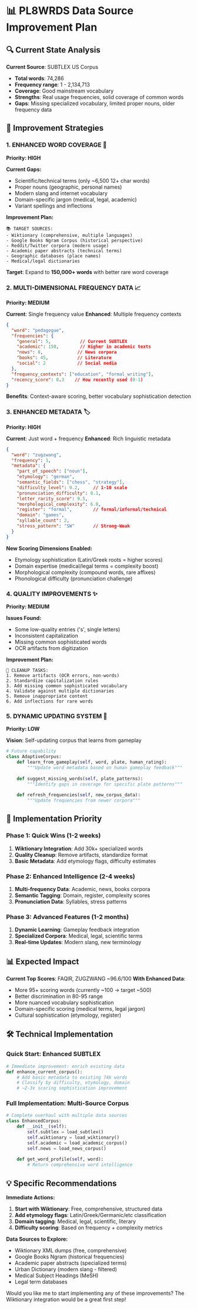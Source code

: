# 📊 PL8WRDS Data Source Improvement Plan

## 🔍 Current State Analysis

**Current Source**: SUBTLEX US Corpus
- **Total words**: 74,286
- **Frequency range**: 1 - 2,134,713
- **Coverage**: Good mainstream vocabulary
- **Strengths**: Real usage frequencies, solid coverage of common words
- **Gaps**: Missing specialized vocabulary, limited proper nouns, older frequency data

## 🚀 Improvement Strategies

### 1. **ENHANCED WORD COVERAGE** 🎯

**Priority: HIGH**

**Current Gaps:**
- Scientific/technical terms (only ~6,500 12+ char words)
- Proper nouns (geographic, personal names) 
- Modern slang and internet vocabulary
- Domain-specific jargon (medical, legal, academic)
- Variant spellings and inflections

**Improvement Plan:**
```
📚 TARGET SOURCES:
- Wiktionary (comprehensive, multiple languages)
- Google Books Ngram Corpus (historical perspective)
- Reddit/Twitter corpora (modern usage)
- Academic paper abstracts (technical terms)
- Geographic databases (place names)
- Medical/legal dictionaries
```

**Target**: Expand to **150,000+ words** with better rare word coverage

### 2. **MULTI-DIMENSIONAL FREQUENCY DATA** 📈

**Priority: MEDIUM**

**Current**: Single frequency value
**Enhanced**: Multiple frequency contexts

```json
{
  "word": "pedagogue",
  "frequencies": {
    "general": 5,           // Current SUBTLEX
    "academic": 150,        // Higher in academic texts
    "news": 8,             // News corpora
    "books": 45,           // Literature
    "social": 2            // Social media
  },
  "frequency_contexts": ["education", "formal_writing"],
  "recency_score": 0.3    // How recently used (0-1)
}
```

**Benefits**: Context-aware scoring, better vocabulary sophistication detection

### 3. **ENHANCED METADATA** 🏷️

**Priority: HIGH**

**Current**: Just word + frequency
**Enhanced**: Rich linguistic metadata

```json
{
  "word": "zugzwang",
  "frequency": 1,
  "metadata": {
    "part_of_speech": ["noun"],
    "etymology": "german",
    "semantic_fields": ["chess", "strategy"],
    "difficulty_level": 9.2,     // 1-10 scale
    "pronunciation_difficulty": 8.1,
    "letter_rarity_score": 9.5,
    "morphological_complexity": 6.8,
    "register": "formal",        // formal/informal/technical
    "domain": "games",
    "syllable_count": 2,
    "stress_pattern": "SW"       // Strong-Weak
  }
}
```

**New Scoring Dimensions Enabled:**
- Etymology sophistication (Latin/Greek roots = higher scores)
- Domain expertise (medical/legal terms = complexity boost)
- Morphological complexity (compound words, rare affixes)
- Phonological difficulty (pronunciation challenge)

### 4. **QUALITY IMPROVEMENTS** ✨

**Priority: MEDIUM**

**Issues Found:**
- Some low-quality entries ('s', single letters)
- Inconsistent capitalization
- Missing common sophisticated words
- OCR artifacts from digitization

**Improvement Plan:**
```
🔧 CLEANUP TASKS:
1. Remove artifacts (OCR errors, non-words)
2. Standardize capitalization rules
3. Add missing common sophisticated vocabulary
4. Validate against multiple dictionaries
5. Remove inappropriate content
6. Add inflections for rare words
```

### 5. **DYNAMIC UPDATING SYSTEM** 🔄

**Priority: LOW**

**Vision**: Self-updating corpus that learns from gameplay

```python
# Future capability
class AdaptiveCorpus:
    def learn_from_gameplay(self, word, plate, human_rating):
        """Update word metadata based on human gameplay feedback"""
        
    def suggest_missing_words(self, plate_patterns):
        """Identify gaps in coverage for specific plate patterns"""
        
    def refresh_frequencies(self, new_corpus_data):
        """Update frequencies from newer corpora"""
```

## 🎯 Implementation Priority

### Phase 1: **Quick Wins** (1-2 weeks)
1. **Wiktionary Integration**: Add 30k+ specialized words
2. **Quality Cleanup**: Remove artifacts, standardize format
3. **Basic Metadata**: Add etymology flags, difficulty estimates

### Phase 2: **Enhanced Intelligence** (2-4 weeks)  
1. **Multi-frequency Data**: Academic, news, books corpora
2. **Semantic Tagging**: Domain, register, complexity scores
3. **Pronunciation Data**: Syllables, stress patterns

### Phase 3: **Advanced Features** (1-2 months)
1. **Dynamic Learning**: Gameplay feedback integration
2. **Specialized Corpora**: Medical, legal, scientific terms
3. **Real-time Updates**: Modern slang, new terminology

## 📊 Expected Impact

**Current Top Scores**: FAQIR, ZUGZWANG ~96.6/100
**With Enhanced Data**: 
- More 95+ scoring words (currently ~100 → target ~500)
- Better discrimination in 80-95 range
- More nuanced vocabulary sophistication
- Domain-specific scoring (medical terms, legal jargon)
- Cultural sophistication (etymology, register)

## 🛠️ Technical Implementation

### Quick Start: Enhanced SUBTLEX
```python
# Immediate improvement: enrich existing data
def enhance_current_corpus():
    # Add basic metadata to existing 74k words
    # Classify by difficulty, etymology, domain
    # ~2-3x scoring sophistication improvement
```

### Full Implementation: Multi-Source Corpus
```python
# Complete overhaul with multiple data sources
class EnhancedCorpus:
    def __init__(self):
        self.subtlex = load_subtlex()
        self.wiktionary = load_wiktionary() 
        self.academic = load_academic_corpus()
        self.news = load_news_corpus()
        
    def get_word_profile(self, word):
        # Return comprehensive word intelligence
```

## 💡 Specific Recommendations

**Immediate Actions:**
1. **Start with Wiktionary**: Free, comprehensive, structured data
2. **Add etymology flags**: Latin/Greek/Germanic/etc classification  
3. **Domain tagging**: Medical, legal, scientific, literary
4. **Difficulty scoring**: Based on frequency + complexity metrics

**Data Sources to Explore:**
- Wiktionary XML dumps (free, comprehensive)
- Google Books Ngram (historical frequencies)
- Academic paper abstracts (specialized terms)
- Urban Dictionary (modern slang - filtered)
- Medical Subject Headings (MeSH) 
- Legal term databases

Would you like me to start implementing any of these improvements? The Wiktionary integration would be a great first step!
